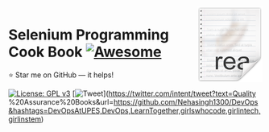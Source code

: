 <img src="icon.png" align="right" />

# Selenium Programming Cook Book [![Awesome](https://cdn.rawgit.com/sindresorhus/awesome/d7305f38d29fed78fa85652e3a63e154dd8e8829/media/badge.svg)](https://github.com/Nehasingh1300/DevOps/tree/master/sem1)
:star: Star me on GitHub — it helps!

[![License: GPL v3](https://img.shields.io/badge/License-GPLv3-blue.svg)](https://github.com/Nehasingh1300/track/blob/master/LICENSE)
[![Tweet](https://img.shields.io/twitter/url/http/shields.io.svg?style=social)](https://twitter.com/intent/tweet?text=Quality %20Assurance%20Books&url=https://github.com/Nehasingh1300/DevOps&hashtags=DevOpsAtUPES,DevOps,LearnTogether,girlswhocode,girlintech,girlinstem)
